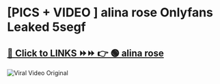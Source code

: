 
 # [PICS + VIDEO ] alina rose Onlyfans Leaked 5segf

## <h2><a href="https://clipsfans.com/alina_rose&ref=git">🔗 Click to LINKS ⏩⏩ 👉 🟢 alina rose </a></h2>

<a href="https://clipsfans.com/alina_rose&ref=git" rel="nofollow" data-target="animated-image.originalLink"><img src="https://i.ibb.co.com/xMMVF88/686577567.gif" alt="Viral Video Original" style="max-width: 100%; display: inline-block;" data-target="animated-image.originalImage"></a>

